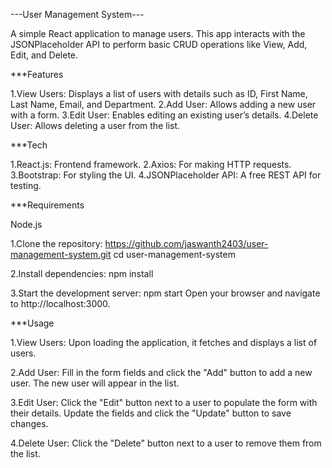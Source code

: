 ---User Management System---

A simple React application to manage users. This app interacts with the JSONPlaceholder API to perform basic CRUD operations like View, Add, Edit, and Delete.

***Features

1.View Users: Displays a list of users with details such as ID, First Name, Last Name, Email, and Department.
2.Add User: Allows adding a new user with a form.
3.Edit User: Enables editing an existing user’s details.
4.Delete User: Allows deleting a user from the list.

***Tech

1.React.js: Frontend framework.
2.Axios: For making HTTP requests.
3.Bootstrap: For styling the UI.
4.JSONPlaceholder API: A free REST API for testing.

***Requirements

Node.js 

1.Clone the repository:
https://github.com/jaswanth2403/user-management-system.git
cd user-management-system

2.Install dependencies:
npm install

3.Start the development server:
npm start
Open your browser and navigate to http://localhost:3000.

***Usage

1.View Users:
Upon loading the application, it fetches and displays a list of users.

2.Add User:
Fill in the form fields and click the "Add" button to add a new user.
The new user will appear in the list.

3.Edit User:
Click the "Edit" button next to a user to populate the form with their details.
Update the fields and click the "Update" button to save changes.

4.Delete User:
Click the "Delete" button next to a user to remove them from the list.
